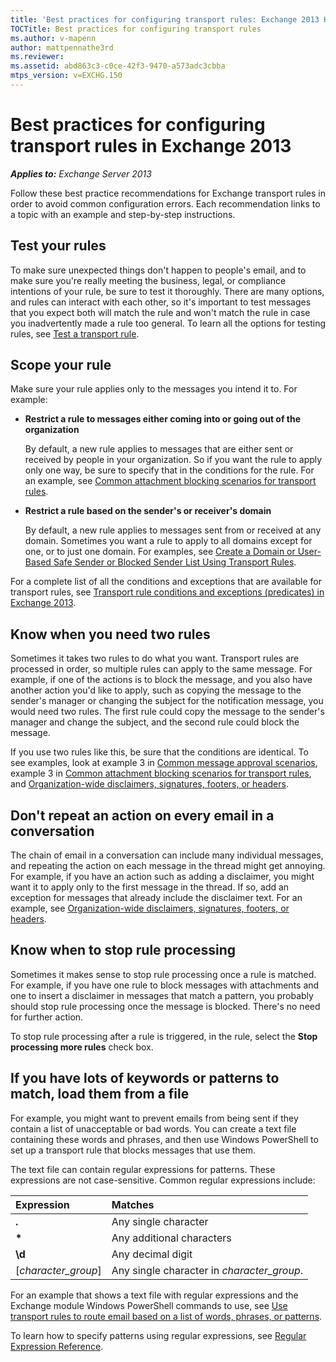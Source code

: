 ```yaml
---
title: 'Best practices for configuring transport rules: Exchange 2013 Help'
TOCTitle: Best practices for configuring transport rules
ms.author: v-mapenn
author: mattpennathe3rd
ms.reviewer:
ms.assetid: abd863c3-c0ce-42f3-9470-a573adc3cbba
mtps_version: v=EXCHG.150
---
```


# Best practices for configuring transport rules in Exchange 2013

_**Applies to:** Exchange Server 2013_

Follow these best practice recommendations for Exchange transport rules in order to avoid common configuration errors. Each recommendation links to a topic with an example and step-by-step instructions.

## Test your rules

To make sure unexpected things don't happen to people's email, and to make sure you're really meeting the business, legal, or compliance intentions of your rule, be sure to test it thoroughly. There are many options, and rules can interact with each other, so it's important to test messages that you expect both will match the rule and won't match the rule in case you inadvertently made a rule too general. To learn all the options for testing rules, see [Test a transport rule](test-transport-rules-exchange-2013-help.md).

## Scope your rule

Make sure your rule applies only to the messages you intend it to. For example:

- **Restrict a rule to messages either coming into or going out of the organization**

    By default, a new rule applies to messages that are either sent or received by people in your organization. So if you want the rule to apply only one way, be sure to specify that in the conditions for the rule. For an example, see [Common attachment blocking scenarios for transport rules](common-attachment-blocking-scenarios-exchange-2013-help.md).

- **Restrict a rule based on the sender's or receiver's domain**

    By default, a new rule applies to messages sent from or received at any domain. Sometimes you want a rule to apply to all domains except for one, or to just one domain. For examples, see [Create a Domain or User-Based Safe Sender or Blocked Sender List Using Transport Rules](configure-content-filtering-to-use-safe-domain-data-exchange-2013-help.md).

For a complete list of all the conditions and exceptions that are available for transport rules, see [Transport rule conditions and exceptions (predicates) in Exchange 2013](mail-flow-rule-conditions-and-exceptions-predicates-in-exchange-2013-exchange-2013-help.md).

## Know when you need two rules

Sometimes it takes two rules to do what you want. Transport rules are processed in order, so multiple rules can apply to the same message. For example, if one of the actions is to block the message, and you also have another action you'd like to apply, such as copying the message to the sender's manager or changing the subject for the notification message, you would need two rules. The first rule could copy the message to the sender's manager and change the subject, and the second rule could block the message.

If you use two rules like this, be sure that the conditions are identical. To see examples, look at example 3 in [Common message approval scenarios](common-message-approval-scenarios-exchange-2013-help.md), example 3 in [Common attachment blocking scenarios for transport rules](common-attachment-blocking-scenarios-exchange-2013-help.md), and [Organization-wide disclaimers, signatures, footers, or headers](https://technet.microsoft.com/library/e45e33c9-e53b-427c-ada5-70901bc399b8.aspx).

## Don't repeat an action on every email in a conversation

The chain of email in a conversation can include many individual messages, and repeating the action on each message in the thread might get annoying. For example, if you have an action such as adding a disclaimer, you might want it to apply only to the first message in the thread. If so, add an exception for messages that already include the disclaimer text. For an example, see [Organization-wide disclaimers, signatures, footers, or headers](https://technet.microsoft.com/library/e45e33c9-e53b-427c-ada5-70901bc399b8.aspx).

## Know when to stop rule processing

Sometimes it makes sense to stop rule processing once a rule is matched. For example, if you have one rule to block messages with attachments and one to insert a disclaimer in messages that match a pattern, you probably should stop rule processing once the message is blocked. There's no need for further action.

To stop rule processing after a rule is triggered, in the rule, select the **Stop processing more rules** check box.

## If you have lots of keywords or patterns to match, load them from a file

For example, you might want to prevent emails from being sent if they contain a list of unacceptable or bad words. You can create a text file containing these words and phrases, and then use Windows PowerShell to set up a transport rule that blocks messages that use them.

The text file can contain regular expressions for patterns. These expressions are not case-sensitive. Common regular expressions include:

|**Expression**|**Matches**|
|:-----|:-----|
|**.**|Any single character|
|**\***|Any additional characters|
|**\d**|Any decimal digit|
|[*character_group*]|Any single character in *character_group*.|

For an example that shows a text file with regular expressions and the Exchange module Windows PowerShell commands to use, see [Use transport rules to route email based on a list of words, phrases, or patterns](use-rules-to-route-email-exchange-2013-help.md).

To learn how to specify patterns using regular expressions, see [Regular Expression Reference](https://go.microsoft.com/fwlink/p/?LinkId=532394).
